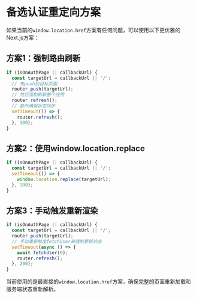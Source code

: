 # 备选认证重定向方案

如果当前的`window.location.href`方案有任何问题，可以使用以下更优雅的Next.js方案：

## 方案1：强制路由刷新
```typescript
if (isOnAuthPage || callbackUrl) {
  const targetUrl = callbackUrl || '/';
  // 先push到目标页面
  router.push(targetUrl);
  // 然后强制刷新整个应用
  router.refresh();
  // 额外确保状态同步
  setTimeout(() => {
    router.refresh();
  }, 100);
}
```

## 方案2：使用window.location.replace
```typescript
if (isOnAuthPage || callbackUrl) {
  const targetUrl = callbackUrl || '/';
  setTimeout(() => {
    window.location.replace(targetUrl);
  }, 100);
}
```

## 方案3：手动触发重新渲染
```typescript
if (isOnAuthPage || callbackUrl) {
  const targetUrl = callbackUrl || '/';
  router.push(targetUrl);
  // 手动重新触发fetchUser来强制更新状态
  setTimeout(async () => {
    await fetchUser(0);
    router.refresh();
  }, 200);
}
```

当前使用的是最直接的`window.location.href`方案，确保完整的页面重新加载和服务端状态重新解析。